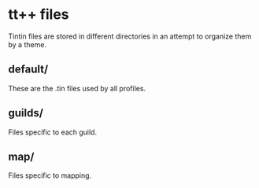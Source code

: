 # tt++ files
Tintin files are stored in different directories in an attempt to organize them
by a theme.

## default/
These are the .tin files used by all profiles.

## guilds/
Files specific to each guild.

## map/
Files specific to mapping.
